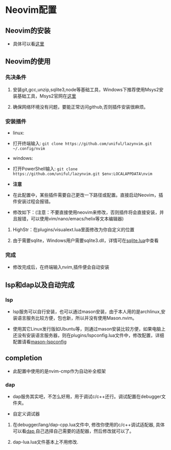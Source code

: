 # Neovim配置

## Neovim的安装

- 具体可以看[这里](https://github.com/neovim/neovim/wiki/Installing-Neovim)

## Neovim的使用

### 先决条件

1. 安装git,gcc,unzip,sqlite3,node等基础工具，Windows下推荐使用Msys2安装基础工具，Msys2官网在[这里](https://www.msys2.org)

2. 确保网络环境没有问题，要能正常访问github,否则插件安装很麻烦。

### 安装插件

- linux:

- 打开终端输入: `git clone https://github.com/uniful/lazynvim.git ~/.config/nvim`

- windows:

- 打开PowerShell输入: `git clone https://github.com/uniful/lazynvim.git $env:LOCALAPPDATA\nvim`

- **注意**

- 在此配置中，某些插件需要自己更改一下路径或配置。直接启动Neovim，插件安装过程会报错。

- 修改如下：(注意：不要直接使用neovim来修改，否则插件将会直接安装，并且报错，可以使用vim/nano/emacs/helix等文本编辑器)

1. HighStr：在plugins/visualext.lua里面修改为你自定义的位置

2. 由于需要sqlite，Windows用户需要sqlite3.dll，详情可在[sqlite.lua](https://github.com/kkharji/sqlite.lua)中查看

### 完成

- 修改完成后，在终端输入nvim,插件便会自动安装

## lsp和dap以及自动完成

### lsp

- lsp服务可以自行安装，也可以通过mason安装，由于本人用的是archlinux,安装语言服务比较方便，包也新，所以并没有使用Mason.nvim。

- 使用其它Linux发行版如Ubuntu等，则通过mason安装比较方便，如果电脑上还没有安装语言服务器，则在plugins/lspconfig.lua文件中，修改配置，详细配置请看[mason-lspconfig](https://github.com/williamboman/mason-lspconfig.nvim)

## completion

- 此配置中使用的是nvim-cmp作为自动补全框架

### dap

- dap服务其实吧，不怎么好用，用于调试c/c++还行。调试配置在debugger文件夹。

- 自定义调试器

1. 在debugger/lang/dap-cpp.lua文件中, 修改你使用的c/c++调试适配器, 具体可以看[dap](https://github.com/mfussenegger/nvim-dap/wiki/Debug-Adapter-installation),自己选择自己需要的适配器，然后修改就可以了。

2. dap-lua.lua文件基本上不用修改.

